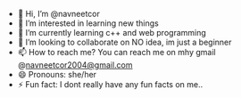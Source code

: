 - 👋 Hi, I’m @navneetcor
- 👀 I’m interested in learning new things 
- 🌱 I’m currently learning c++ and web programming
- 💞️ I’m looking to collaborate on NO idea, im just a beginner
- 📫 How to reach me? You can reach me on mhy gmail @navneetcor2004@gmail.com
- 😄 Pronouns: she/her
- ⚡ Fun fact: I dont really have any fun facts on me..

<!---
navneetcor/navneetcor is a ✨ special ✨ repository because its `README.md` (this file) appears on your GitHub profile.
You can click the Preview link to take a look at your changes.
--->
